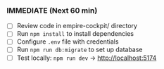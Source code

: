 ### IMMEDIATE (Next 60 min)

- [ ] Review code in empire-cockpit/ directory
- [ ] Run `npm install` to install dependencies
- [ ] Configure `.env` file with credentials
- [ ] Run `npm run db:migrate` to set up database
- [ ] Test locally: `npm run dev` → <http://localhost:5174>
